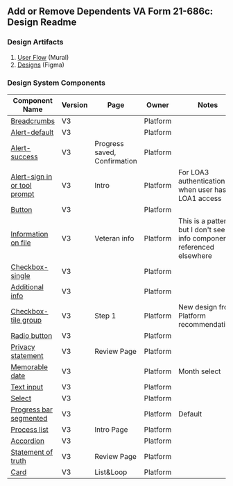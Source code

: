 ## Add or Remove Dependents VA Form 21-686c: Design Readme

### Design Artifacts
1. [User Flow](https://app.mural.co/t/coforma8350/m/coforma8350/1693342568662/de8a4eb202d07e4802e1be45fe7f6a8f5d02128e?sender=u25797e1e73ca47c67e3c4331) (Mural)
2. [Designs](https://www.figma.com/file/7W55oNwdVXvXOTI9SaFzQ7/686c-Add-or-Remove-Dependents?type=design&node-id=8%3A9&mode=design&t=AcIv03oHGZlFDriH-1) (Figma)

### Design System Components

|Component Name|Version|Page|Owner|Notes|
|--------------|-------|----|-----|-----|
|[Breadcrumbs](https://design.va.gov/components/breadcrumbs#default)|V3||Platform||
|[Alert-default](https://design.va.gov/components/alert#informational-alert-aka-default)|V3| |Platform||
|[Alert-success](https://design.va.gov/components/alert#success-alert)|V3|Progress saved, Confirmation |Platform||
|[Alert-sign in or tool prompt](https://design.va.gov/components/alert#sign-in-or-tool-prompt)|V3|Intro|Platform|For LOA3 authentication when user has LOA1 access|
|[Button](https://design.va.gov/components/button/#examples---v3)|V3| |Platform| |
|[Information on file](https://design.va.gov/patterns/help-users-to/know-how-their-information-is-updated#communicate-information-that-is-on-file)|V3|Veteran info|Platform|This is a pattern but I don't see the info component referenced elsewhere|
|[Checkbox-single](https://design.va.gov/components/form/checkbox#examples---single---v3)|V3| |Platform| |
|[Additional info](https://design.va.gov/components/additional-info#default)|V3| |Platform| |
|[Checkbox-tile group](https://design.va.gov/components/form/checkbox#tile-1)|V3|Step 1|Platform|New design from Platform recommendations|
|[Radio button](https://design.va.gov/components/form/radio-button#default)|V3| |Platform| |
|[Privacy statement](https://design.va.gov/components/form/privacy-agreement#examples---v3)|V3|Review Page|Platform| |
|[Memorable date](https://design.va.gov/components/form/memorable-date#month-select)|V3| |Platform|Month select|
|[Text input](https://design.va.gov/components/form/text-input#examples---v3)|V3| |Platform| |
|[Select](https://design.va.gov/components/form/select#examples---v3)|V3| |Platform| |
|[Progress bar segmented](https://design.va.gov/components/form/progress-bar-segmented#default)|V3||Platform|Default|
|[Process list](https://design.va.gov/components/process-list#examples---v3)|V3|Intro Page|Platform| |
|[Accordion](https://design.va.gov/components/accordion#examples---v3)|V3||Platform||
|[Statement of truth](https://design.va.gov/components/form/statement-of-truth#examples---v3)|V3|Review Page|Platform| |
|[Card](https://design.va.gov/components/card#default---white-with-border)|V3|List&Loop|Platform| |
